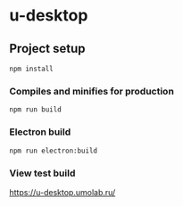 # u-desktop

## Project setup
```
npm install
```

### Compiles and minifies for production
```
npm run build
```

### Electron build
```
npm run electron:build
```

### View test build
https://u-desktop.umolab.ru/

